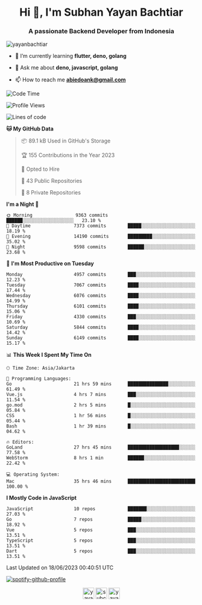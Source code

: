 <h1 align="center">Hi 👋, I'm Subhan Yayan Bachtiar</h1>
<h3 align="center">A passionate Backend Developer from Indonesia</h3>

<p align="left"> <img src="https://komarev.com/ghpvc/?username=yayanbachtiar" alt="yayanbachtiar" /> </p>

- 🌱 I’m currently learning **flutter, deno, golang**

- 💬 Ask me about **deno, javascript, golang**

- 📫 How to reach me **abiedoank@gmail.com**

<!--START_SECTION:waka-->
![Code Time](http://img.shields.io/badge/Code%20Time-5%2C502%20hrs%2046%20mins-blue)

![Profile Views](http://img.shields.io/badge/Profile%20Views-0-blue)

![Lines of code](https://img.shields.io/badge/From%20Hello%20World%20I%27ve%20Written-44.2%20million%20lines%20of%20code-blue)

**🐱 My GitHub Data** 

> 📦 89.1 kB Used in GitHub's Storage 
 > 
> 🏆 155 Contributions in the Year 2023
 > 
> 💼 Opted to Hire
 > 
> 📜 43 Public Repositories 
 > 
> 🔑 8 Private Repositories 
 > 
**I'm a Night 🦉** 

```text
🌞 Morning                9363 commits        ██████░░░░░░░░░░░░░░░░░░░   23.10 % 
🌆 Daytime                7373 commits        █████░░░░░░░░░░░░░░░░░░░░   18.19 % 
🌃 Evening                14190 commits       █████████░░░░░░░░░░░░░░░░   35.02 % 
🌙 Night                  9598 commits        ██████░░░░░░░░░░░░░░░░░░░   23.68 % 
```
📅 **I'm Most Productive on Tuesday** 

```text
Monday                   4957 commits        ███░░░░░░░░░░░░░░░░░░░░░░   12.23 % 
Tuesday                  7067 commits        ████░░░░░░░░░░░░░░░░░░░░░   17.44 % 
Wednesday                6076 commits        ████░░░░░░░░░░░░░░░░░░░░░   14.99 % 
Thursday                 6101 commits        ████░░░░░░░░░░░░░░░░░░░░░   15.06 % 
Friday                   4330 commits        ███░░░░░░░░░░░░░░░░░░░░░░   10.69 % 
Saturday                 5844 commits        ████░░░░░░░░░░░░░░░░░░░░░   14.42 % 
Sunday                   6149 commits        ████░░░░░░░░░░░░░░░░░░░░░   15.17 % 
```


📊 **This Week I Spent My Time On** 

```text
🕑︎ Time Zone: Asia/Jakarta

💬 Programming Languages: 
Go                       21 hrs 59 mins      ███████████████░░░░░░░░░░   61.49 % 
Vue.js                   4 hrs 7 mins        ███░░░░░░░░░░░░░░░░░░░░░░   11.54 % 
go.mod                   2 hrs 5 mins        █░░░░░░░░░░░░░░░░░░░░░░░░   05.84 % 
CSS                      1 hr 56 mins        █░░░░░░░░░░░░░░░░░░░░░░░░   05.44 % 
Bash                     1 hr 39 mins        █░░░░░░░░░░░░░░░░░░░░░░░░   04.62 % 

🔥 Editors: 
GoLand                   27 hrs 45 mins      ███████████████████░░░░░░   77.58 % 
WebStorm                 8 hrs 1 min         ██████░░░░░░░░░░░░░░░░░░░   22.42 % 

💻 Operating System: 
Mac                      35 hrs 46 mins      █████████████████████████   100.00 % 
```

**I Mostly Code in JavaScript** 

```text
JavaScript               10 repos            ███████░░░░░░░░░░░░░░░░░░   27.03 % 
Go                       7 repos             █████░░░░░░░░░░░░░░░░░░░░   18.92 % 
Vue                      5 repos             ███░░░░░░░░░░░░░░░░░░░░░░   13.51 % 
TypeScript               5 repos             ███░░░░░░░░░░░░░░░░░░░░░░   13.51 % 
Dart                     5 repos             ███░░░░░░░░░░░░░░░░░░░░░░   13.51 % 
```




 Last Updated on 18/06/2023 00:40:51 UTC
<!--END_SECTION:waka-->

[![spotify-github-profile](https://spotify-github-profile.vercel.app/api/view?uid=31qtu2k4v3mbxp7clcmm6imuqq6e&cover_image=true&theme=default&show_offline=false&bar_color=53b14f&bar_color_cover=true)](https://github.com/kittinan/spotify-github-profile)


<p align="center">
<a href="https://dev.to/yayanbachtiar" target="blank"><img align="center" src="https://cdn.jsdelivr.net/npm/simple-icons@3.0.1/icons/dev-dot-to.svg" alt="yayanbachtiar" height="30" width="30" /></a>
<a href="https://linkedin.com/in/subchanyayanbachtiar" target="blank"><img align="center" src="https://cdn.jsdelivr.net/npm/simple-icons@3.0.1/icons/linkedin.svg" alt="subchanyayanbachtiar" height="30" width="30" /></a>
<a href="https://codesandbox.com/yayanbachtiar" target="blank"><img align="center" src="https://cdn.jsdelivr.net/npm/simple-icons@3.0.1/icons/codesandbox.svg" alt="yayanbachtiar" height="30" width="30" /></a>
</p>
